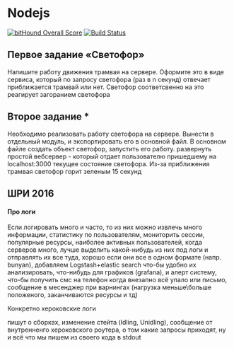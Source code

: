 # Nodejs

[![bitHound Overall Score](https://www.bithound.io/github/slogger/2-server-side-lights/badges/score.svg)](https://www.bithound.io/github/slogger/2-server-side-lights)
[![Build Status](https://travis-ci.org/slogger/2-server-side-lights.svg?branch=task)](https://travis-ci.org/slogger/2-server-side-lights)

## Первое задание «Светофор»
Напишите работу движения трамвая на сервере. Оформите это в виде сервиса, который по запросу светофора (раз в n секунд) отвечает приближается трамвай или нет.
Светофор соответсвенно на это реагирует загоранием светофора
## Второе задание *
Необходимо реализовать работу светофора на сервере. Вынести в отдельный модуль, и экспортировать его в основной файл.
В основном файле создать объект светофор, запустить его работу. развернуть простой вебсервер - который отдает пользователю пришедшему на localhost:3000 текущее состояние светофора. Из-за приближения трамвая светофор горит зеленым 15 секунд

## ШРИ 2016

#### Про логи
Если логировать много и часто, то из них можно извлечь много информации, статистику по пользователям, мониторить сессии, популярные ресурсы, наиболее активных пользователей, когда серверов много, лучше выделить какой-нибудь из них под логи и отправлять их все туда, хорошо если они все в одном формате (напр. bunyan), добавляем Logstash+elastic search что-бы удобно их анализировать, что-нибудь для графиков (grafana), и алерт систему, что-бы получить смс на телефон когда внезапно всё упало или письмо, сообщение в месенджер при варнингах (нагрузка меньше\\больше положеного, заканчиваются ресурсы и тд)

Конкретно хероковские логи

пишут о сборках, изменение стейта (Idling, Unidling), сообщение от внутренненго хероковского роутера, о том какие запросы приходят, ну и всё что мы пишем из своего кода в stdout
